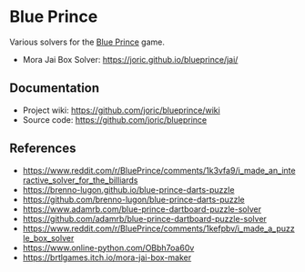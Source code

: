 # Blue Prince

Various solvers for the [Blue Prince](https://store.steampowered.com/app/1569580/Blue_Prince/) game.

* Mora Jai Box Solver: https://joric.github.io/blueprince/jai/

## Documentation

* Project wiki: https://github.com/joric/blueprince/wiki
* Source code: https://github.com/joric/blueprince

## References

* https://www.reddit.com/r/BluePrince/comments/1k3vfa9/i_made_an_interactive_solver_for_the_billiards
* https://brenno-lugon.github.io/blue-prince-darts-puzzle
* https://github.com/brenno-lugon/blue-prince-darts-puzzle
* https://www.adamrb.com/blue-prince-dartboard-puzzle-solver
* https://github.com/adamrb/blue-prince-dartboard-puzzle-solver
* https://www.reddit.com/r/BluePrince/comments/1kefpbv/i_made_a_puzzle_box_solver
* https://www.online-python.com/OBbh7oa60v
* https://brtlgames.itch.io/mora-jai-box-maker

